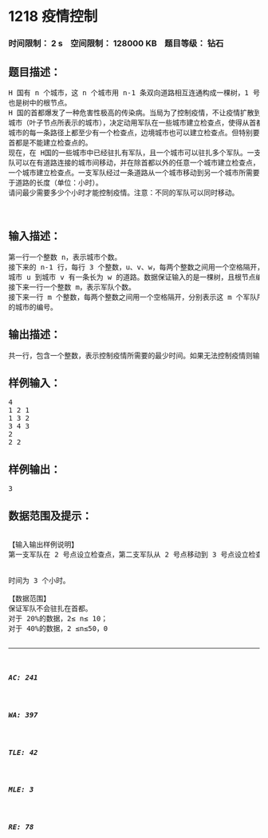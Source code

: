 # 1218 疫情控制   
### 时间限制： 2 s&nbsp;&nbsp;&nbsp;&nbsp;空间限制： 128000 KB&nbsp;&nbsp;&nbsp;&nbsp;题目等级： 钻石  
## 题目描述：  

<pre>
H 国有 n 个城市，这 n 个城市用 n-1 条双向道路相互连通构成一棵树，1 号城市是首都，
也是树中的根节点。
H 国的首都爆发了一种危害性极高的传染病。当局为了控制疫情，不让疫情扩散到边境
城市（叶子节点所表示的城市），决定动用军队在一些城市建立检查点，使得从首都到边境
城市的每一条路径上都至少有一个检查点，边境城市也可以建立检查点。但特别要注意的是，
首都是不能建立检查点的。
现在，在 H国的一些城市中已经驻扎有军队，且一个城市可以驻扎多个军队。一支军
队可以在有道路连接的城市间移动，并在除首都以外的任意一个城市建立检查点，且只能在
一个城市建立检查点。一支军队经过一条道路从一个城市移动到另一个城市所需要的时间等
于道路的长度（单位：小时）。
请问最少需要多少个小时才能控制疫情。注意：不同的军队可以同时移动。
  

</pre>
  
  
## 输入描述：  

<pre>
第一行一个整数 n，表示城市个数。
接下来的 n-1 行，每行 3 个整数，u、v、w，每两个整数之间用一个空格隔开，表示从
城市 u 到城市 v 有一条长为 w 的道路。数据保证输入的是一棵树，且根节点编号为 1。
接下来一行一个整数 m，表示军队个数。
接下来一行 m 个整数，每两个整数之间用一个空格隔开，分别表示这 m 个军队所驻扎
的城市的编号。
</pre>
  
  
## 输出描述：  

<pre>
共一行，包含一个整数，表示控制疫情所需要的最少时间。如果无法控制疫情则输出-1。
</pre>
  
  
## 样例输入：  

<pre>
4 
1 2 1 
1 3 2 
3 4 3 
2 
2 2 
</pre>
  
  
## 样例输出：  

<pre>
3
</pre>
  
  
## 数据范围及提示：  

<pre>

【输入输出样例说明】
第一支军队在 2 号点设立检查点，第二支军队从 2 号点移动到 3 号点设立检查点，所需


时间为 3 个小时。
 
【数据范围】
保证军队不会驻扎在首都。
对于 20%的数据，2≤ n≤ 10；
对于 40%的数据，2 ≤n≤50，0<w <10^5；
对于 60%的数据，2 ≤ n≤1000，0<w <10^6；
对于 80%的数据，2 ≤ n≤10,000；
对于 100%的数据，2≤m≤n≤50,000，0<w <10^9。

</pre>
  
  
***  

##### AC: 241  
##### WA: 397  
##### TLE: 42  
##### MLE: 3  
##### RE: 78  
